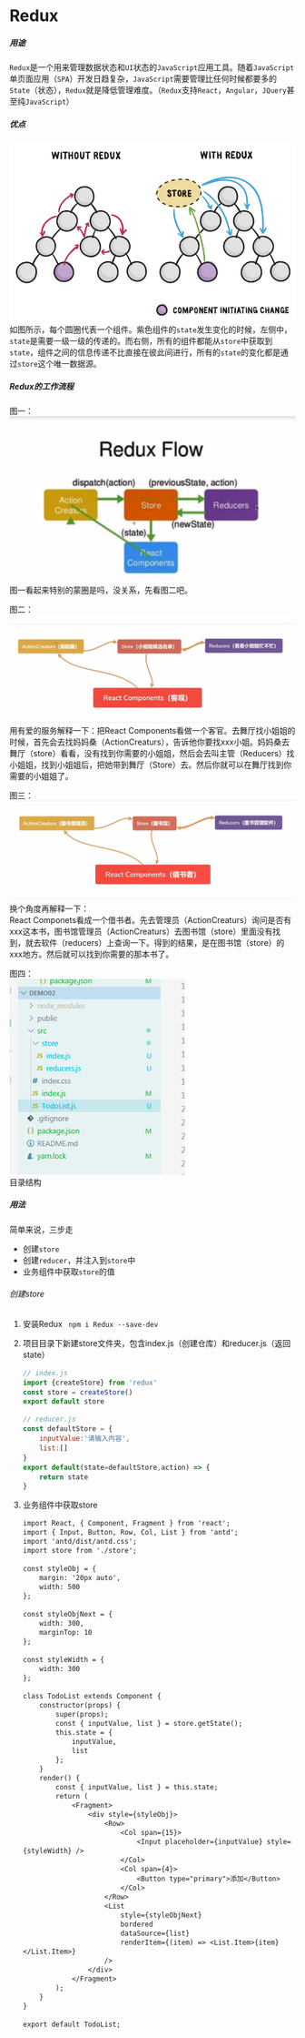 # Redux
##### 用途
`Redux`是一个用来管理数据状态和`UI`状态的`JavaScript`应用工具。随着`JavaScript`单页面应用（`SPA`）开发日趋复杂，`JavaScript`需要管理比任何时候都要多的`State`（状态），`Redux`就是降低管理难度。（`Redux`支持`React`，`Angular`，`JQuery`甚至纯`JavaScript`）

##### 优点
![avatar](./images/redux01.jpg)
如图所示，每个圆圈代表一个组件。紫色组件的`state`发生变化的时候，左侧中，`state`是需要一级一级的传递的。而右侧，所有的组件都能从`store`中获取到`state`，组件之间的信息传递不比直接在彼此间进行，所有的`state`的变化都是通过`store`这个唯一数据源。

##### Redux的工作流程
图一：<br>
![avatar](./images/redux02.png)<br>
图一看起来特别的蒙圈是吗，没关系，先看图二吧。<br>

图二：<br>
![avatar](./images/redux03.png)<br>
用有爱的服务解释一下：把React Components看做一个客官。去舞厅找小姐姐的时候，首先会去找妈妈桑（ActionCreaturs），告诉他你要找xxx小姐。妈妈桑去舞厅（store）看看，没有找到你需要的小姐姐，然后会去叫主管（Reducers）找小姐姐，找到小姐姐后，把她带到舞厅（Store）去。然后你就可以在舞厅找到你需要的小姐姐了。<br>

图三：<br>
![avatar](./images/redux04.png)<br>
换个角度再解释一下：<br>
React Componets看成一个借书者。先去管理员（ActionCreaturs）询问是否有xxx这本书，图书馆管理员（ActionCreaturs）去图书馆（store）里面没有找到，就去软件（reducers）上查询一下。得到的结果，是在图书馆（store）的xxx地方。然后就可以找到你需要的那本书了。<br>

图四：<br>
![avatar](./images/redux05.png)<br>
目录结构

##### 用法
简单来说，三步走
* 创建`store`
* 创建`reducer`，并注入到`store`中
* 业务组件中获取`store`的值

######  创建store
1. 安装Redux
	<code> npm i Redux --save-dev </code>

2. 项目目录下新建store文件夹，包含index.js（创建仓库）和reducer.js（返回state）
	```js
	// index.js
	import {createStore} from 'redux'
	const store = createStore()
	export default store
	```
	
	```js
	// reducer.js
	const defaultStore = {
		inputValue:'请输入内容',
		list:[]
	}
	export default(state=defaultStore,action) => {
		return state
	}
	```
3. 业务组件中获取store
	```
	import React, { Component, Fragment } from 'react';
	import { Input, Button, Row, Col, List } from 'antd';
	import 'antd/dist/antd.css';
	import store from './store';
	
	const styleObj = {
		margin: '20px auto',
		width: 500
	};
	
	const styleObjNext = {
		width: 300,
		marginTop: 10
	};
	
	const styleWidth = {
		width: 300
	};
	
	class TodoList extends Component {
		constructor(props) {
			super(props);
			const { inputValue, list } = store.getState();
			this.state = {
				inputValue,
				list
			};
		}
		render() {
			const { inputValue, list } = this.state;
			return (
				<Fragment>
					<div style={styleObj}>
						<Row>
							<Col span={15}>
								<Input placeholder={inputValue} style={styleWidth} />
							</Col>
							<Col span={4}>
								<Button type="primary">添加</Button>
							</Col>
						</Row>
						<List
							style={styleObjNext}
							bordered
							dataSource={list}
							renderItem={(item) => <List.Item>{item}</List.Item>}
						/>
					</div>
				</Fragment>
			);
		}
	}
	
	export default TodoList;
	```
